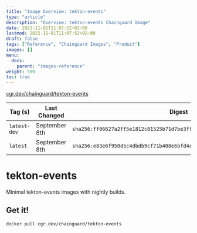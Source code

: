 ```yaml
---
title: "Image Overview: tekton-events"
type: "article"
description: "Overview: tekton-events Chainguard Image"
date: 2022-11-01T11:07:52+02:00
lastmod: 2022-11-01T11:07:52+02:00
draft: false
tags: ["Reference", "Chainguard Images", "Product"]
images: []
menu:
  docs:
    parent: "images-reference"
weight: 500
toc: true
---
```


[cgr.dev/chainguard/tekton-events](https://github.com/chainguard-images/images/tree/main/images/tekton-events)

| Tag (s)       | Last Changed  | Digest                                                                    |
|---------------|---------------|---------------------------------------------------------------------------|
|  `latest-dev` | September 8th | `sha256:ff06627a2ff5e1812c81525b71d7be3ffc8a2162569637d604eeee79849634e9` |
|  `latest`     | September 8th | `sha256:e83e6f950d5c4dbdb9cf71b408e6bfd4c3a2762cd8dcd32af481f77540d9f93b` |

# tekton-events

Minimal tekton-events images with nightly builds.

## Get it!

```shell
docker pull cgr.dev/chainguard/tekton-events
```
